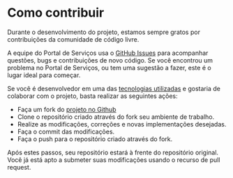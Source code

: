 # Como contribuir

Durante o desenvolvimento do projeto, estamos sempre gratos por contribuições da comunidade de código livre.

A equipe do Portal de Serviços usa o [GitHub Issues][GHISSUES] para acompanhar questões, bugs e contribuições de novo código. Se você encontrou um problema no Portal de Serviços, ou tem uma sugestão a fazer, este é o lugar ideal para começar.

Se você é desenvolvedor em uma das [tecnologias utilizadas](../desenvolvimento/ferramentas-utilizadas.md) 
e gostaria de colaborar com o projeto, basta realizar as seguintes ações:

- Faça um fork do [projeto no Github](http://github.com/servicosgovbr/portal-de-servicos)
- Clone o repositório criado através do fork seu ambiente de trabalho.
- Realize as modificações, correções e novas implementações desejadas.
- Faça o commit das modificações.
- Faça o push para o repositório criado através do fork.

Após estes passos, seu repositório estará à frente do repositório original. Você já está apto a submeter suas modificações usando o recurso de pull request.

[GHISSUES]:https://github.com/servicosgovbr/portal-de-servicos/issues